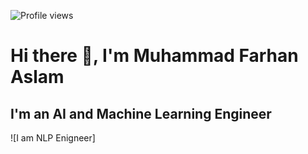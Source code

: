 ![Profile views](https://gpvc.arturio.dev/1MuhammadFarhanAslam)

# Hi there 👋, I'm Muhammad Farhan Aslam
## I'm an AI and Machine Learning Engineer
![I am NLP Enigneer]

<!--
**1MuhammadFarhanAslam/1MuhammadFarhanAslam** is a ✨ _special_ ✨ repository because its `README.md` (this file) appears on your GitHub profile.

Here are some ideas to get you started:

- 🔭 I’m currently working on ...
- 🌱 I’m currently learning ...
- 👯 I’m looking to collaborate on ...
- 🤔 I’m looking for help with ...
- 💬 Ask me about ...
- 📫 How to reach me: ...
- 😄 Pronouns: ...
- ⚡ Fun fact: ...
-->
